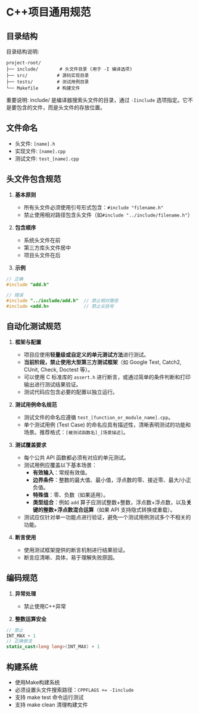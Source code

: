 # C++项目通用规范

## 目录结构
目录结构说明:
```
project-root/
├── include/        # 头文件目录 (用于 -I 编译选项)
├── src/           # 源码实现目录
├── tests/         # 测试用例目录
└── Makefile       # 构建文件
```
重要说明: include/ 是编译器搜索头文件的目录，通过 `-Iinclude` 选项指定。它不是要包含的文件，而是头文件的存放位置。

## 文件命名
- 头文件: `[name].h`
- 实现文件: `[name].cpp`
- 测试文件: `test_[name].cpp`

## 头文件包含规范
1. **基本原则**
   - 所有头文件必须使用引号形式包含：`#include "filename.h"`
   - 禁止使用相对路径包含头文件（如`#include "../include/filename.h"`）

2. **包含顺序**  
   - 系统头文件在前
   - 第三方库头文件居中
   - 项目头文件在后

3. **示例**
```cpp
// 正确
#include "add.h"

// 错误 
#include "../include/add.h"  // 禁止相对路径
#include <add.h>             // 禁止尖括号
```

## 自动化测试规范

1.  **框架与配置**
    * 项目应使用**轻量级或自定义的单元测试方法**进行测试。
    * **当前阶段，禁止使用大型第三方测试框架**（如 Google Test, Catch2, CUnit, Check, Doctest 等）。
    * 可以使用 C 标准库的 `assert.h` 进行断言，或通过简单的条件判断和打印输出进行测试结果验证。
    * 测试代码应包含必要的配置以独立运行。

2.  **测试用例命名规范**
    * 测试文件的命名应遵循 `test_[function_or_module_name].cpp`。
    * 单个测试用例 (Test Case) 的命名应具有描述性，清晰表明测试的功能和场景。推荐格式：`[被测试函数名]_[场景描述]`。

3.  **测试覆盖要求**
    * 每个公共 API 函数都必须有对应的单元测试。
    * 测试用例应覆盖以下基本场景：
        * **有效输入**：常规有效值。
        * **边界条件**：整数的最大值、最小值，浮点数的零、接近零、最大/小正负值。
        * **特殊值**：零、负数（如果适用）。
        * **类型组合**：例如 `add` 算子应测试整数+整数，浮点数+浮点数，以及**关键的整数+浮点数混合运算**（如果 API 支持隐式转换或重载）。
    * 测试应仅针对单一功能点进行验证，避免一个测试用例测试多个不相关的功能。

4.  **断言使用**
    * 使用测试框架提供的断言机制进行结果验证。
    * 断言应清晰、具体，易于理解失败原因。

## 编码规范
1. **异常处理**
   - 禁止使用C++异常

2. **整数运算安全**  
```cpp
// 禁止
INT_MAX + 1  
// 正确做法  
static_cast<long long>(INT_MAX) + 1
```

## 构建系统
- 使用Make构建系统
- 必须设置头文件搜索路径：`CPPFLAGS += -Iinclude`
- 支持 make test 命令运行测试
- 支持 make clean 清理构建文件
